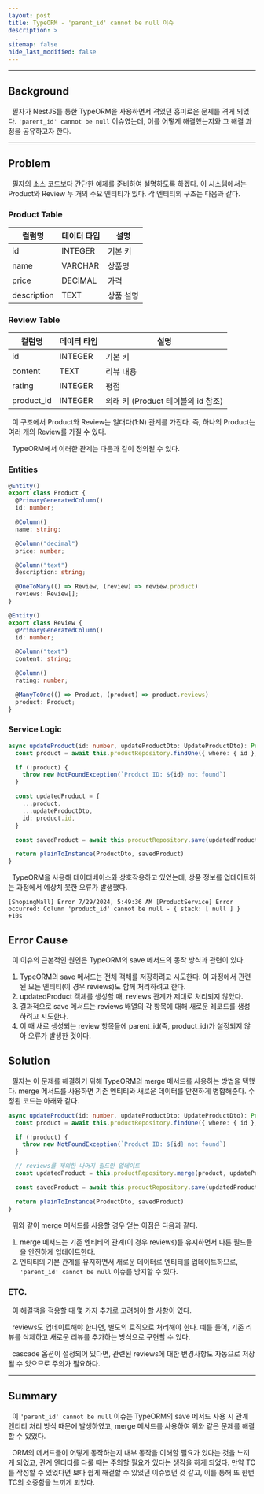 ```yaml
---
layout: post
title: TypeORM - 'parent_id' cannot be null 이슈
description: >
  .
sitemap: false
hide_last_modified: false
---
```


---

## Background

&nbsp; 필자가 NestJS를 통한 TypeORM을 사용하면서 겪었던 흥미로운 문제를 겪게 되었다. `'parent_id' cannot be null` 이슈였는데, 이를 어떻게 해결했는지와 그 해결 과정을 공유하고자 한다.

---

## Problem

&nbsp; 필자의 소스 코드보다 간단한 예제를 준비하여 설명하도록 하겠다. 이 시스템에서는 Product와 Review 두 개의 주요 엔티티가 있다. 각 엔티티의 구조는 다음과 같다.

### Product Table

| 컬럼명      | 데이터 타입 | 설명      |
| ----------- | ----------- | --------- |
| id          | INTEGER     | 기본 키   |
| name        | VARCHAR     | 상품명    |
| price       | DECIMAL     | 가격      |
| description | TEXT        | 상품 설명 |

### Review Table

| 컬럼명     | 데이터 타입 | 설명                               |
| ---------- | ----------- | ---------------------------------- |
| id         | INTEGER     | 기본 키                            |
| content    | TEXT        | 리뷰 내용                          |
| rating     | INTEGER     | 평점                               |
| product_id | INTEGER     | 외래 키 (Product 테이블의 id 참조) |

&nbsp; 이 구조에서 Product와 Review는 일대다(1:N) 관계를 가진다. 즉, 하나의 Product는 여러 개의 Review를 가질 수 있다.<br>

&nbsp; TypeORM에서 이러한 관계는 다음과 같이 정의될 수 있다.

### Entities

```typescript
@Entity()
export class Product {
  @PrimaryGeneratedColumn()
  id: number;

  @Column()
  name: string;

  @Column("decimal")
  price: number;

  @Column("text")
  description: string;

  @OneToMany(() => Review, (review) => review.product)
  reviews: Review[];
}

@Entity()
export class Review {
  @PrimaryGeneratedColumn()
  id: number;

  @Column("text")
  content: string;

  @Column()
  rating: number;

  @ManyToOne(() => Product, (product) => product.reviews)
  product: Product;
}
```

### Service Logic

```typescript
async updateProduct(id: number, updateProductDto: UpdateProductDto): Promise<ProductDto> {
  const product = await this.productRepository.findOne({ where: { id }, relations: ['reviews'] })

  if (!product) {
    throw new NotFoundException(`Product ID: ${id} not found`)
  }

  const updatedProduct = {
    ...product,
    ...updateProductDto,
    id: product.id,
  }

  const savedProduct = await this.productRepository.save(updatedProduct)

  return plainToInstance(ProductDto, savedProduct)
}
```

&nbsp; TypeORM을 사용해 데이터베이스와 상호작용하고 있었는데, 상품 정보를 업데이트하는 과정에서 예상치 못한 오류가 발생했다.

```
[ShopingMall] Error 7/29/2024, 5:49:36 AM [ProductService] Error occurred: Column 'product_id' cannot be null - { stack: [ null ] } +10s
```

## Error Cause

&nbsp; 이 이슈의 근본적인 원인은 TypeORM의 save 메서드의 동작 방식과 관련이 있다.

1. TypeORM의 save 메서드는 전체 객체를 저장하려고 시도한다. 이 과정에서 관련된 모든 엔티티(이 경우 reviews)도 함께 처리하려고 한다.
2. updatedProduct 객체를 생성할 때, reviews 관계가 제대로 처리되지 않았다.
3. 결과적으로 save 메서드는 reviews 배열의 각 항목에 대해 새로운 레코드를 생성하려고 시도한다.
4. 이 때 새로 생성되는 review 항목들에 parent_id(즉, product_id)가 설정되지 않아 오류가 발생한 것이다.

## Solution

&nbsp; 필자는 이 문제를 해결하기 위해 TypeORM의 merge 메서드를 사용하는 방법을 택했다. merge 메서드를 사용하면 기존 엔티티와 새로운 데이터를 안전하게 병합해준다. 수정된 코드는 아래와 같다.

```typescript
async updateProduct(id: number, updateProductDto: UpdateProductDto): Promise<ProductDto> {
  const product = await this.productRepository.findOne({ where: { id }, relations: ['reviews'] })

  if (!product) {
    throw new NotFoundException(`Product ID: ${id} not found`)
  }

  // reviews를 제외한 나머지 필드만 업데이트
  const updatedProduct = this.productRepository.merge(product, updateProductDto);

  const savedProduct = await this.productRepository.save(updatedProduct)

  return plainToInstance(ProductDto, savedProduct)
}
```

&nbsp; 위와 같이 merge 메서드를 사용할 경우 얻는 이점은 다음과 같다.

1. merge 메서드는 기존 엔티티의 관계(이 경우 reviews)를 유지하면서 다른 필드들을 안전하게 업데이트한다.
2. 엔티티의 기본 관계를 유지하면서 새로운 데이터로 엔티티를 업데이트하므로, `'parent_id' cannot be null` 이슈를 방지할 수 있다.

### ETC.

&nbsp; 이 해결책을 적용할 때 몇 가지 추가로 고려해야 할 사항이 있다.<br>

&nbsp; reviews도 업데이트해야 한다면, 별도의 로직으로 처리해야 한다. 예를 들어, 기존 리뷰를 삭제하고 새로운 리뷰를 추가하는 방식으로 구현할 수 있다.<br>

&nbsp; cascade 옵션이 설정되어 있다면, 관련된 reviews에 대한 변경사항도 자동으로 저장될 수 있으므로 주의가 필요하다.

---

## Summary

&nbsp; 이 `'parent_id' cannot be null` 이슈는 TypeORM의 save 메서드 사용 시 관계 엔티티 처리 방식 때문에 발생하였고, merge 메서드를 사용하여 위와 같은 문제를 해결할 수 있었다.<br>

&nbsp; ORM의 메서드들이 어떻게 동작하는지 내부 동작을 이해할 필요가 있다는 것을 느끼게 되었고, 관계 엔티티를 다룰 때는 주의할 필요가 있다는 생각을 하게 되었다. 만약 TC를 작성할 수 있었다면 보다 쉽게 해결할 수 있었던 이슈였던 것 같고, 이를 통해 또 한번 TC의 소중함을 느끼게 되었다.
